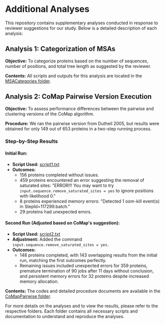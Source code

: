# Additional Analyses

This repository contains supplementary analyses conducted in response to reviewer suggestions for our study. Below is a detailed description of each analysis:

## Analysis 1: Categorization of MSAs

**Objective:** To categorize proteins based on the number of sequences, number of positions, and total tree length as suggested by the reviewer.

**Contents:** All scripts and outputs for this analysis are located in the [MSACategories folder](https://github.com/CompGenomeLab/PHACE/tree/main/ExtraAnalyses/MSACategories).

## Analysis 2: CoMap Pairwise Version Execution

**Objective:** To assess performance differences between the pairwise and clustering versions of the CoMap algorithm.

**Procedure:**
We ran the pairwise version from Dutheil 2005, but results were obtained for only 149 out of 653 proteins in a two-step running process.

### Step-by-Step Results

#### Initial Run:
- **Script Used:** [script1.txt](https://github.com/CompGenomeLab/PHACE/blob/main/ExtraAnalyses/CoMapPairwise/comap.bpp)
- **Outcomes:**
  - 156 proteins completed without issues.
  - 459 proteins encountered an error suggesting the removal of saturated sites: "ERROR!!! You may want to try `input.sequence.remove_saturated_sites = yes` to ignore positions with likelihood 0."
  - 8 proteins experienced memory errors: "Detected 1 oom-kill event(s) in StepId=117299.batch."
  - 29 proteins had unexpected errors.

#### Second Run (Adjusted based on CoMap's suggestion):
- **Script Used:** [script2.txt](https://github.com/CompGenomeLab/PHACE/blob/main/ExtraAnalyses/CoMapPairwise/comap2.bpp)
- **Adjustment:** Added the command `input.sequence.remove_saturated_sites = yes`.
- **Outcomes:**
  - 148 proteins completed, with 143 overlapping results from the initial run, matching the first outcomes perfectly.
  - Remaining issues included unexpected errors for 359 proteins, premature termination of 90 jobs after 11 days without conclusion, and persistent memory errors for 32 proteins despite increased memory allocation.

**Contents:** The codes and detailed procedure documents are available in the [CoMapPairwise folder](https://github.com/CompGenomeLab/PHACE/tree/main/ExtraAnalyses/CoMapPairwise).

For more details on the analyses and to view the results, please refer to the respective folders. Each folder contains all necessary scripts and documentation to understand and reproduce the analyses.
